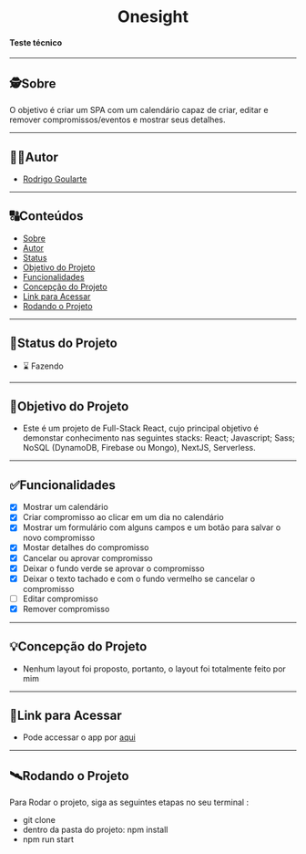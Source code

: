 <h1 align="center">
     Onesight
</h1>

<h4 align="left">
    Teste técnico
</h4>

---

##  🕵Sobre

O objetivo é criar um SPA com um calendário capaz de criar, editar e remover compromissos/eventos e mostrar seus detalhes.

---

##  🧑‍💻Autor

- [Rodrigo Goularte](https://github.com/rodrigoularte)

---

##  🔠Conteúdos

<!--ts-->
   * [Sobre](#sobre)
   * [Autor](#autor)
   * [Status](#status-do-projeto)
   * [Objetivo do Projeto](#objetivo-do-projeto)
   * [Funcionalidades](#funcionalidades)
   * [Concepção do Projeto](#concepção-do-projeto)
   * [Link para Acessar](#link-para-acessar)
   * [Rodando o Projeto](#rodando-o-projeto)
<!--te-->

---

##  🧭Status do Projeto

- ⌛ Fazendo

---

##  🎯Objetivo do Projeto

- Este é um projeto de Full-Stack React, cujo principal objetivo é demonstar conhecimento nas seguintes stacks: React; Javascript; Sass; NoSQL (DynamoDB, Firebase ou Mongo), NextJS, Serverless.

---

##  ✅Funcionalidades

- [x] Mostrar um calendário
- [x] Criar compromisso ao clicar em um dia no calendário
- [x] Mostrar um formulário com alguns campos e um botão para salvar o novo compromisso
- [x] Mostar detalhes do compromisso
- [x] Cancelar ou aprovar compromisso
- [x] Deixar o fundo verde se aprovar o compromisso
- [x] Deixar o texto tachado e com o fundo vermelho se cancelar o compromisso
- [ ] Editar compromisso
- [x] Remover compromisso

---

## 💡Concepção do Projeto

- Nenhum layout foi proposto, portanto, o layout foi totalmente feito por mim

---

## 🔗Link para Acessar

- Pode accessar o app por [aqui](https://case-onesight.web.app/)

---

## 🛰Rodando o Projeto

Para Rodar o projeto, siga as seguintes etapas no seu terminal :

- git clone
- dentro da pasta do projeto: npm install
- npm run start
